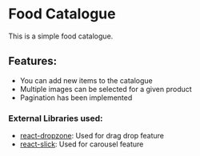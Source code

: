 # Food Catalogue

This is a simple food catalogue.

## Features:
* You can add new items to the catalogue
* Multiple images can be selected for a given product
* Pagination has been implemented

### External Libraries used:
* [react-dropzone](https://www.npmjs.com/package/react-dropzone): Used for drag drop feature
* [react-slick](https://www.npmjs.com/package/react-slick): Used for carousel feature